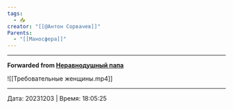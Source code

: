 ```yaml
---
tags:
  - 📥
creator: "[[@Антон Сорвачев]]"
Parents:
  - "[[Маносфера]]"
---
```


***

**Forwarded from [Неравнодушный папа](https://t.me/MensConsult/1991)**

![[Требовательные женщины.mp4]]

---

Дата: 20231203 | Время: 18:05:25

